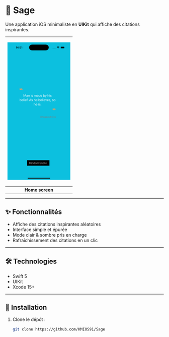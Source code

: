 # 🌿 Sage

Une application iOS minimaliste en **UIKit** qui affiche des citations inspirantes.

| <p align="center"><img src="Screenshots/picture.png" width="200" alt="Home" ></p> |
|:---:|
| **Home screen** |
---

## ✨ Fonctionnalités
- Affiche des citations inspirantes aléatoires
- Interface simple et épurée
- Mode clair & sombre pris en charge
- Rafraîchissement des citations en un clic

---

## 🛠️ Technologies
- Swift 5
- UIKit
- Xcode 15+

---

## 🚀 Installation
1. Clone le dépôt :
   ```bash
   git clone https://github.com/KMIOS91/Sage
